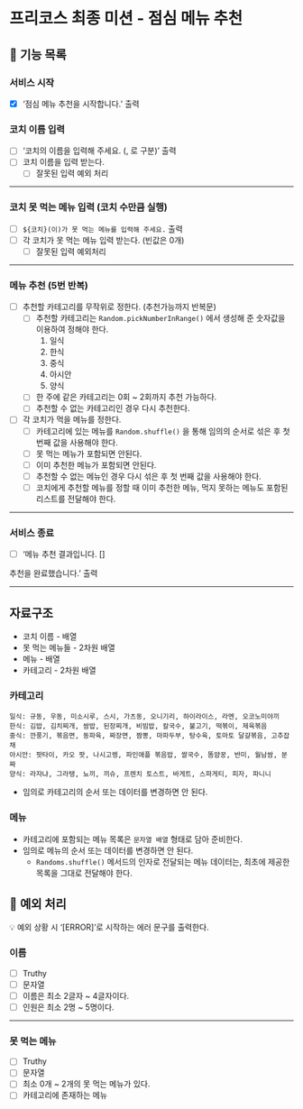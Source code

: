 # 프리코스 최종 미션 - 점심 메뉴 추천

## 🚀 기능 목록

### 서비스 시작

- [x] ‘점심 메뉴 추천을 시작합니다.’ 출력

### 코치 이름 입력

- [ ] ‘코치의 이름을 입력해 주세요. (, 로 구분)’ 출력
- [ ] 코치 이름을 입력 받는다.
  - [ ] 잘못된 입력 예외 처리

---

### 코치 못 먹는 메뉴 입력 (코치 수만큼 실행)

- [ ] `${코치}(이)가 못 먹는 메뉴를 입력해 주세요.` 출력
- [ ] 각 코치가 못 먹는 메뉴 입력 받는다. (빈값은 0개)
  - [ ] 잘못된 입력 예외처리

---

### 메뉴 추천 (5번 반복)

- [ ] 추천할 카테고리를 무작위로 정한다. (추천가능까지 반복문)
  - [ ] 추천할 카테고리는 `Random.pickNumberInRange()` 에서 생성해 준 숫자값을 이용하여 정해야 한다.
    1. 일식
    2. 한식
    3. 중식
    4. 아시안
    5. 양식
  - [ ] 한 주에 같은 카테고리는 0회 ~ 2회까지 추천 가능하다.
  - [ ] 추천할 수 없는 카테고리인 경우 다시 추천한다.
- [ ] 각 코치가 먹을 메뉴를 정한다.
  - [ ] 카테고리에 있는 메뉴를 `Random.shuffle()` 을 통해 임의의 순서로 섞은 후 첫 번째 값을 사용해야 한다.
  - [ ] 못 먹는 메뉴가 포함되면 안된다.
  - [ ] 이미 추천한 메뉴가 포함되면 안된다.
  - [ ] 추천할 수 없는 메뉴인 경우 다시 섞은 후 첫 번째 값을 사용해야 한다.
  - [ ] 코치에게 추천할 메뉴를 정할 때 이미 추천한 메뉴, 먹지 못하는 메뉴도 포함된 리스트를 전달해야 한다.

---

### 서비스 종료

- [ ] ‘메뉴 추천 결과입니다.
      []

추천을 완료했습니다.’ 출력

---

## 자료구조

- 코치 이름 - 배열
- 못 먹는 메뉴들 - 2차원 배열
- 메뉴 - 배열
- 카테고리 - 2차원 배열

### 카테고리

```
일식: 규동, 우동, 미소시루, 스시, 가츠동, 오니기리, 하이라이스, 라멘, 오코노미야끼
한식: 김밥, 김치찌개, 쌈밥, 된장찌개, 비빔밥, 칼국수, 불고기, 떡볶이, 제육볶음
중식: 깐풍기, 볶음면, 동파육, 짜장면, 짬뽕, 마파두부, 탕수육, 토마토 달걀볶음, 고추잡채
아시안: 팟타이, 카오 팟, 나시고렝, 파인애플 볶음밥, 쌀국수, 똠얌꿍, 반미, 월남쌈, 분짜
양식: 라자냐, 그라탱, 뇨끼, 끼슈, 프렌치 토스트, 바게트, 스파게티, 피자, 파니니
```

- 임의로 카테고리의 순서 또는 데이터를 변경하면 안 된다.

### 메뉴

- 카테고리에 포함되는 메뉴 목록은 `문자열 배열` 형태로 담아 준비한다.
- 임의로 메뉴의 순서 또는 데이터를 변경하면 안 된다.
  - `Randoms.shuffle()` 메서드의 인자로 전달되는 메뉴 데이터는, 최초에 제공한 목록을 그대로 전달해야 한다.

## 🧨 예외 처리

<aside>
💡 예외 상황 시 ‘[ERROR]’로 시작하는 에러 문구를 출력한다.

</aside>

### 이름

- [ ] Truthy
- [ ] 문자열
- [ ] 이름은 최소 2글자 ~ 4글자이다.
- [ ] 인원은 최소 2명 ~ 5명이다.

---

### 못 먹는 메뉴

- [ ] Truthy
- [ ] 문자열
- [ ] 최소 0개 ~ 2개의 못 먹는 메뉴가 있다.
- [ ] 카테고리에 존재하는 메뉴
